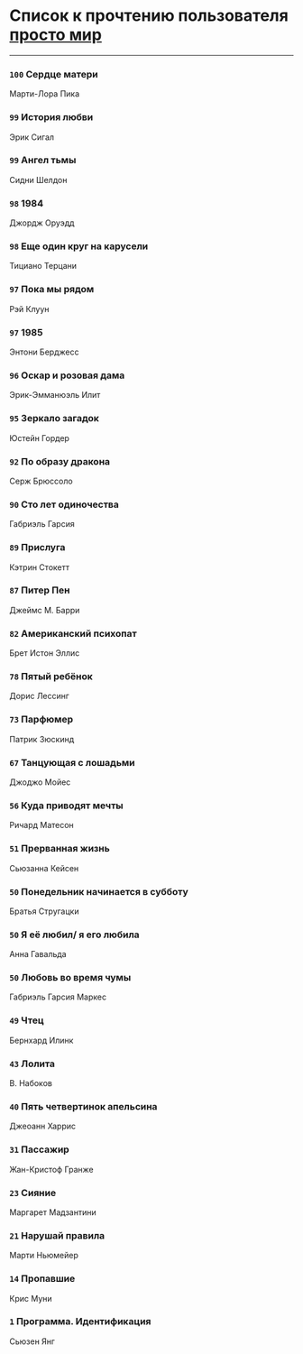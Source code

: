 # Список к прочтению пользователя [просто мир](http://my.mail.ru/mail/prosto.mir.97/)
---

### `100` Сердце матери
Марти-Лора Пика

### `99` История любви
Эрик Сигал

### `99` Ангел тьмы
Сидни Шелдон

### `98` 1984
Джордж Оруэдд

### `98` Еще один круг на карусели
Тициано Терцани

### `97` Пока мы рядом
Рэй Клуун

### `97` 1985
Энтони Берджесс

### `96` Оскар и розовая дама
Эрик-Эмманюэль Илит

### `95` Зеркало загадок
Юстейн Гордер

### `92` По образу дракона
Серж Брюссоло

### `90` Сто лет одиночества
Габриэль Гарсия

### `89` Прислуга
Кэтрин Стокетт

### `87` Питер Пен
Джеймс М. Барри

### `82` Американский психопат
Брет Истон Эллис

### `78` Пятый ребёнок
Дорис Лессинг

### `73` Парфюмер
Патрик Зюскинд

### `67` Танцующая с лошадьми
Джоджо Мойес

### `56` Куда приводят мечты
Ричард Матесон

### `51` Прерванная жизнь
Сьюзанна Кейсен

### `50` Понедельник начинается в субботу
Братья Стругацки

### `50` Я её любил/ я его любила
Анна Гавальда

### `50` Любовь во время чумы
Габриэль Гарсия Маркес

### `49` Чтец
Бернхард Илинк

### `43` Лолита
В. Набоков

### `40` Пять четвертинок апельсина
Джеоанн Харрис

### `31` Пассажир
Жан-Кристоф Гранже

### `23` Сияние
Маргарет Мадзантини

### `21` Нарушай правила
Марти Ньюмейер

### `14` Пропавшие
Крис Муни

### `1` Программа. Идентификация
Сьюзен Янг

